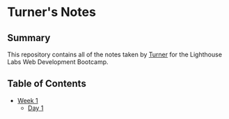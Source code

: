 # Turner's Notes

## Summary

This repository contains all of the notes taken by [Turner](https://github.com/turnerschumann) for the Lighthouse Labs Web Development Bootcamp.

## Table of Contents

* [Week 1](/Week_1)
  * [Day 1](/Week_1/Day_1)
